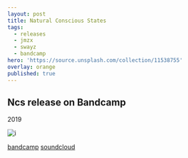 ```yaml
---
layout: post
title: Natural Conscious States
tags:
  - releases
  - jmzx
  - swayz
  - bandcamp
hero: 'https://source.unsplash.com/collection/11538755'
overlay: orange
published: true
---
```


## Ncs release on Bandcamp
2019

![i](https://xjmzx.github.io/uploads/a2270818088_10.jpg)

[bandcamp](https://www.natural-conscious-states.bandcamp.com/releases)
[soundcloud](https://www.soundcloud.com/jmzx/dealin-minds-preview)
